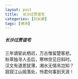 ```yaml
---
layout: post
title:  长沙过贾谊宅
categories: [刘长卿]
tags: [律诗]
---
```


##### 长沙过贾谊宅

三年谪宦此栖迟，万古惟留楚客悲。<br>
秋草独寻人去后，寒林空见日斜时。<br>
汉文有道恩犹薄，湘水无情吊岂知？<br>
寂寂江山摇落处，怜君何事到天涯！






　　　　　　　　　　 





































